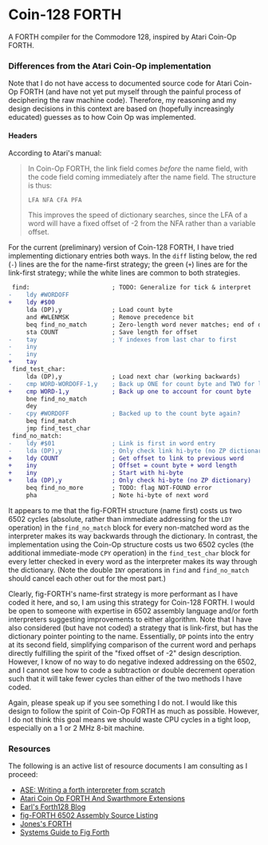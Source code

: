 # Coin-128 FORTH
A FORTH compiler for the Commodore 128, inspired by Atari Coin-Op FORTH.

### Differences from the Atari Coin-Op implementation
Note that I do not have access to documented source code for Atari Coin-Op FORTH
(and have not yet put myself through the painful process of deciphering the raw machine code).
Therefore, my reasoning and my design decisions in this context are based on
(hopefully increasingly educated) guesses as to how Coin Op was implemented.

#### Headers
According to Atari's manual:
> In Coin-Op FORTH, the link field comes *before* the name field,
> with the code field coming immediately after the name field.
> The structure is thus:
>
> `LFA NFA CFA PFA`
>
> This improves the speed of dictionary searches, since the LFA of a word will
> have a fixed offset of -2 from the NFA rather than a variable offset.

For the current (preliminary) version of Coin-128 FORTH, I have tried implementing
dictionary entries both ways. In the `diff` listing below, the red (`-`) lines are
the for the name-first strategy; the green (`+`) lines are for the link-first strategy;
while the white lines are common to both strategies.
```diff
 find:                       ; TODO: Generalize for tick & interpret
-    ldy #WORDOFF
+    ldy #$00
     lda (DP),y              ; Load count byte
     and #WLENMSK            ; Remove precedence bit
     beq find_no_match       ; Zero-length word never matches; end of dictionary
     sta COUNT               ; Save length for offset
-    tay                     ; Y indexes from last char to first
-    iny
-    iny
+    tay
 find_test_char:
     lda (DP),y              ; Load next char (working backwards)
-    cmp WORD-WORDOFF-1,y    ; Back up ONE for count byte and TWO for link
+    cmp WORD-1,y            ; Back up one to account for count byte
     bne find_no_match
     dey
-    cpy #WORDOFF            ; Backed up to the count byte again?
     beq find_match
     jmp find_test_char
 find_no_match:
-    ldy #$01                ; Link is first in word entry
-    lda (DP),y              ; Only check link hi-byte (no ZP dictionary)
+    ldy COUNT               ; Get offset to link to previous word
+    iny                     ; Offset = count byte + word length
+    iny                     ; Start with hi-byte
+    lda (DP),y              ; Only check hi-byte (no ZP dictionary)
     beq find_no_more        ; TODO: flag NOT-FOUND error
     pha                     ; Note hi-byte of next word
```
It appears to me that the fig-FORTH structure (name first) costs us two 6502 cycles
(absolute, rather than immediate addressing for the `LDY` operation) in the `find_no_match` block
for every non-matched word as the interpreter makes its way backwards through the dictionary.
In contrast, the implementation using the Coin-Op structure costs us two  6502 cycles
(the additional immediate-mode `CPY` operation) in the `find_test_char` block
for every letter checked in every word as the interpreter makes its way through
the dictionary.  (Note the double `INY` operations in `find` and `find_no_match`
should cancel each other out for the most part.)

Clearly, fig-FORTH's name-first strategy is more performant as I have coded it here,
and so, I am using this strategy for Coin-128 FORTH.  I would be open to someone with
expertise in 6502 assembly language and/or forth interpreters suggesting improvements
to either algorithm.  Note that I have also considered (but have not coded) a strategy
that is link-first, but has the dictionary pointer pointing to the name.  Essentially,
`DP` points into the entry at its second field, simplifying comparison of the current
word and perhaps directly fulfilling the spirit of the "fixed offset of -2" design description.
However, I know of no way to do negative indexed addressing on the 6502, and I cannot
see how to code a subtraction or double decrement operation such that it will take fewer
cycles than either of the two methods I have coded.

Again, please speak up if you see something I do not.  I would like this design to follow
the spirit of Coin-Op FORTH as much as possible.  However, I do not think this goal means
we should waste CPU cycles in a tight loop, especially on a 1 or 2 MHz 8-bit machine.

### Resources
The following is an active list of resource documents I am consulting as I proceed:
- [ASE: Writing a forth interpreter from scratch](https://sifflez.org/lectures/ASE/C3.pdf)
- [Atari Coin Op FORTH And Swarthmore Extensions](https://archive.org/details/AtariCoinOpFORTHAndSwarthmoreExtensions/mode/2up)
- [Earl's Forth128 Blog](https://forth128.blogspot.com/)
- [fig-FORTH 6502 Assembly Source Listing](https://web.archive.org/web/20221113020323if_/http://archive.6502.org/books/forth_interest_group/fig_forth_6502_source.pdf)
- [Jones's FORTH](https://github.com/ratfactor/nasmjf)
- [Systems Guide to Fig Forth](http://forthfiles.net/ting/sysguidefig.pdf)
